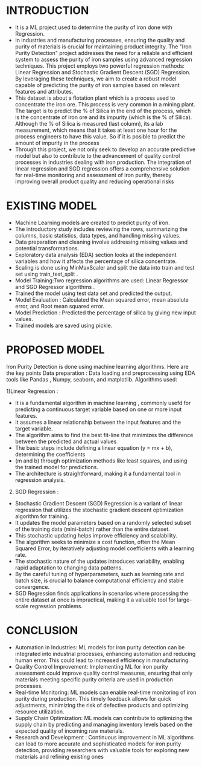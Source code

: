 # INTRODUCTION
* It is a ML project used to determine the purity of iron done with Regression.
* In industries and manufacturing processes, ensuring the quality and purity of materials is crucial for maintaining product integrity. The "Iron Purity Detection" project addresses the need for a reliable and efficient system to assess the purity of iron samples using advanced regression techniques. This project employs two powerful regression methods: Linear Regression and Stochastic Gradient Descent (SGD) Regression. By leveraging these techniques, we aim to create a robust model capable of predicting the purity of iron samples based on relevant features and attributes.
* This dataset is about a flotation plant which is a process used to concentrate the iron ore. This process is very common in a mining plant. The target is to predict the % of Silica in the end of the process, which is the concentrate of iron ore and its impurity (which is the % of Silica). Although the % of Silica is measured (last column), its a lab measurement, which means that it takes at least one hour for the process engineers to have this value. So if it is posible to predict the amount of impurity in the process 
* Through this project, we not only seek to develop an accurate predictive model but also to contribute to the advancement of quality control processes in industries dealing with iron production. The integration of linear regression and SGD regression offers a comprehensive solution for real-time monitoring and assessment of iron purity, thereby improving overall product quality and reducing operational risks

# EXISTING MODEL
* Machine Learning models are created to predict purity of iron.
* The introductory study includes reviewing the rows, summarizing the columns, basic statistics, data types, and handling missing values.
* Data preparation and cleaning involve addressing missing values and potential transformations. 
* Exploratory data analysis (EDA) section looks at the independent variables and how it affects the percentage of silica concentrate. 
* Scaling is done using MinMaxScaler and split the data into train and test set using train_test_split .
* Model Training:Two regression algorithms are used: Linear Regressor and SGD Regressor algorithms .
* Trained the model using test data set and predicted the output.
* Model Evaluation : Calculated the Mean squared error, mean absolute error, and Root mean squared error.
* Model Prediction : Predicted  the percentage of silica by giving new input values.
* Trained models are saved using  pickle.

# PROPOSED MODEL
Iron Purity Detection is done using machine learning algorithms. Here are the key points
Data preparation :  Data loading and preprocessing using EDA tools like Pandas , Numpy, seaborn, and matplotlib.
Algorithms used: 

1)Linear Regression : 
* It is a fundamental algorithm in machine learning , commonly usefd for predicting  a continuous target variable based on one or more input features. 
* It assumes a linear relationship between the input features and the target variable.
* The algorithm aims to find the best fit-line that minimizes the difference between the predicted and actual values
* The basic steps include defining a linear equation (y = mx + b), determining the coefficients 
* (m and b) through optimization methods like least squares, and using the trained model for predictions. 
* The architecture is straightforward, making it a fundamental tool in regression analysis.
2) SGD Regression :
* Stochastic Gradient Descent (SGD) Regression is a variant of linear regression that utilizes the stochastic gradient descent optimization algorithm  for training.  
* It updates the model parameters based on a randomly selected subset of the training data (mini-batch) rather than the entire dataset. 
* This stochastic updating helps improve efficiency and scalability.
* The algorithm seeks to minimize a cost function, often the Mean Squared Error, by iteratively adjusting model coefficients with a learning rate. 
* The stochastic nature of the updates introduces variability, enabling rapid adaptation to changing data patterns. 
* By the careful tuning of hyperparameters, such as learning rate and batch size, is crucial to balance computational efficiency and stable convergence. 
* SGD Regression finds applications in scenarios where processing the entire dataset at once is impractical, making it a valuable tool for large-scale regression problems.
      
# CONCLUSION
* Automation in Industries: ML models for iron purity detection can be integrated into industrial processes, enhancing automation and reducing human error. This could lead to increased     efficiency in manufacturing.
* Quality Control Improvement: Implementing ML for iron purity assessment could improve quality control measures, ensuring that only materials meeting specific purity criteria are used in production processes.
* Real-time Monitoring: ML models can enable real-time monitoring of iron purity during production. This timely feedback allows for quick adjustments, minimizing the risk of defective products and optimizing resource utilization.
* Supply Chain Optimization: ML models can contribute to optimizing the supply chain by predicting and managing inventory levels based on the expected quality of incoming raw materials.
* Research and Development : Continuous improvement in ML algorithms can lead to more accurate and sophisticated models for iron purity detection, providing researchers with valuable tools for exploring new materials and refining existing ones

